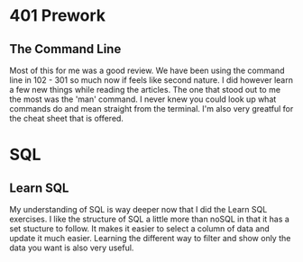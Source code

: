 # 401 Prework

## The Command Line

Most of this for me was a good review. We have been using the command line in 102 - 301 so much now if feels like second nature. I did however learn a few new things while reading the articles. The one that stood out to me the most was the 'man' command. I never knew you could look up what commands do and mean straight from the terminal. I'm also very greatful for the cheat sheet that is offered.

# SQL

## Learn SQL

My understanding of SQL is way deeper now that I did the Learn SQL exercises. I like the structure of SQL a little more than noSQL in that it has a set stucture to follow. It makes it easier to select a column of data and update it much easier. Learning the different way to filter and show only the data you want is also very useful.